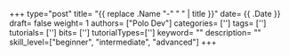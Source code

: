 +++
type="post"
title= "{{ replace .Name "-" " " | title }}"
date= {{ .Date }}
draft= false
weight= 1
authors= ["Polo Dev"]
categories= ['']
tags= ['']
tutorials= ['']
bits= ['']
tutorialTypes=['']
keyword= ""
description= ""
skill_level=["beginner", "intermediate", "advanced"]
+++

